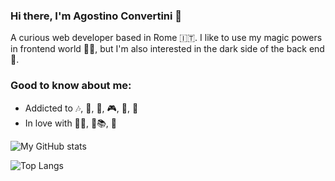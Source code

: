 ### Hi there, I'm Agostino Convertini 👋

A curious web developer based in Rome :it:.
I like to use my magic powers in frontend world 🧙‍♂️, but I'm also interested in the dark side of the back end 🔮.


### Good to know about me:

- Addicted to 🎶, 🏃, 🏐, 🎮, 🧱, :gun:
- In love with 👨‍🍳, :brain:📚, 🍺

![My GitHub stats](https://github-readme-stats.vercel.app/api?username=Agostin&show_icons=true&theme=react&count_private=true&hide=stars,issues)

![Top Langs](https://github-readme-stats.vercel.app/api/top-langs/?username=Agostin&layout=compact)

